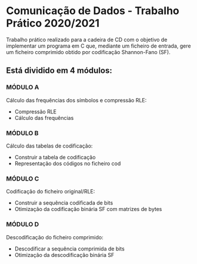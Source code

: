 # Comunicação de Dados - Trabalho Prático 2020/2021
Trabalho prático realizado para a cadeira de CD com o objetivo  de implementar um programa em C que, mediante um ficheiro de entrada, gere um ficheiro comprimido obtido por codificação Shannon-Fano (SF). 

## Está dividido em 4 módulos:

### MÓDULO A
 Cálculo das frequências dos símbolos e compressão RLE:
  - Compressão RLE
  - Cálculo das frequências 
### MÓDULO B
 Cálculo das tabelas de codificação:
  - Construir a tabela de codificação 
  - Representação dos códigos no ficheiro cod
### MÓDULO C
 Codificação do ficheiro original/RLE:
  - Construir a sequência codificada de bits 
  - Otimização da codificação binária SF com matrizes de bytes 
### MÓDULO D
 Descodificação do ficheiro comprimido:
  - Descodificar a sequência comprimida de bits 
  - Otimização da descodificação binária SF 
